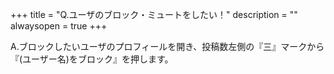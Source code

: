 +++
title = "Q.ユーザのブロック・ミュートをしたい！"
description = ""
alwaysopen = true
+++

A.ブロックしたいユーザのプロフィールを開き、投稿数左側の『三』マークから『(ユーザー名)をブロック』を押します。
